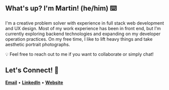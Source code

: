 ## What's up? I'm Martin! (he/him) 	⌨️
I'm a creative problem solver with experience in full stack web development and UX design. Most of my work experience has been in front end, but I'm currently exploring backend technologies and expanding on my developer operation practices. On my free time, I like to lift heavy things and take aesthetic portrait photographs. 

💡 Feel free to reach out to me if you want to collaborate or simply chat! 

## Let's Connect! 🤝
[__Email__](https://mailto:martinremags@gmail.com) • [__LinkedIn__](https://www.linkedin.com/martinmags) • [__Website__](https://martinmags.github.io/)



<!--
**martinmags/martinmags** is a ✨ _special_ ✨ repository because its `README.md` (this file) appears on your GitHub profile.

Here are some ideas to get you started:

- 🔭 I’m currently working on ...
- 🌱 I’m currently learning ...
- 👯 I’m looking to collaborate on ...
- 🤔 I’m looking for help with ...
- 💬 Ask me about ...
- 📫 How to reach me: ...
- 😄 Pronouns: ...
- ⚡ Fun fact: ...
-->
